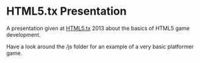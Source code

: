 HTML5.tx Presentation
========
A presentation given at [HTML5.tx](http://html5tx.com/) 2013 about the basics of HTML5 game development.

Have a look around the /js folder for an example of a very basic platformer game.
